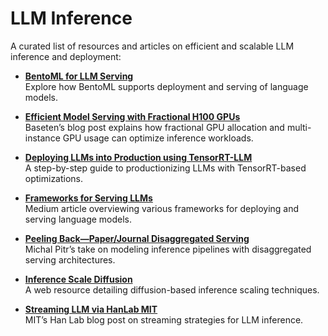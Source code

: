 # LLM Inference

A curated list of resources and articles on efficient and scalable LLM inference and deployment:

- **[BentoML for LLM Serving](https://bentoml.com/llm/)**  
  Explore how BentoML supports deployment and serving of language models.

- **[Efficient Model Serving with Fractional H100 GPUs](https://www.baseten.co/blog/using-fractional-h100-gpus-for-efficient-model-serving/#how-multi-instance-gpus-work)**  
  Baseten’s blog post explains how fractional GPU allocation and multi-instance GPU usage can optimize inference workloads.

- **[Deploying LLMs into Production using TensorRT-LLM](https://towardsdatascience.com/deploying-llms-into-production-using-tensorrt-llm-ed36e620dac4/)**  
  A step-by-step guide to productionizing LLMs with TensorRT-based optimizations.

- **[Frameworks for Serving LLMs](https://medium.com/better-programming/frameworks-for-serving-llms-60b7f7b23407)**  
  Medium article overviewing various frameworks for deploying and serving language models.

- **[Peeling Back—Paper/Journal Disaggregated Serving](https://michalpitr.substack.com/p/paper-journal-disaggragated-serving)**  
  Michal Pitr’s take on modeling inference pipelines with disaggregated serving architectures.

- **[Inference Scale Diffusion](https://inference-scale-diffusion.github.io/)**  
  A web resource detailing diffusion-based inference scaling techniques.

- **[Streaming LLM via HanLab MIT](https://hanlab.mit.edu/blog/streamingllm)**  
  MIT’s Han Lab blog post on streaming strategies for LLM inference.

